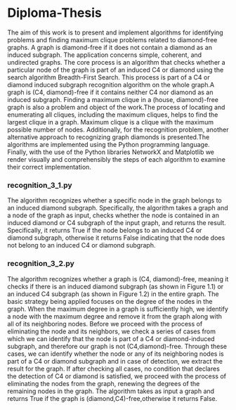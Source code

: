 # Diploma-Thesis

The aim of this work is to present and implement algorithms for identifying problems and finding maximum clique problems related to diamond-free graphs. 
A graph is diamond-free if it does not contain a diamond as an induced subgraph. The application concerns simple, coherent, and undirected graphs. 
The core process is an algorithm that checks whether a particular node of the graph is part of an induced C4 or diamond using the search algorithm Βreadth-First Search. 
This process is part of a C4 or diamond induced subgraph recognition algorithm on the whole graph.A graph is (C4, diamond)-free if it contains neither C4 nor diamond 
as an induced subgraph. Finding a maximum clique in a (house, diamond)-free graph is also a problem and object of the work.The process of locating and enumerating 
all cliques, including the maximum cliques, helps to find the largest clique in a graph. Maximum clique is a clique with the maximum possible number of nodes. 
Additionally, for the recognition problem, another alternative approach to recognizing graph diamonds is presented.The algorithms are implemented using the Python 
programming language. Finally, with the use of the Python libraries NetworkX and Matplotlib we render visually and comprehensibly the steps of each algorithm to examine 
their correct implementation.


### recognition_3_1.py 

The algorithm recognizes whether a specific node in the graph belongs to an induced diamond subgraph. 
Specifically, the algorithm takes a graph and a node of the graph as input, 
checks whether the node is contained in an induced diamond or C4 subgraph of the input graph, and returns the result. 
Specifically, it returns True if the node belongs to an induced C4 or diamond subgraph, 
otherwise it returns False indicating that the node does not belong to an induced C4 or diamond subgraph.


### recognition_3_2.py 
The algorithm recognizes whether a graph is (C4, diamond)-free, meaning it checks if there is an induced diamond subgraph (as shown in Figure 1.1) or 
an induced C4 subgraph (as shown in Figure 1.2) in the entire graph.
The basic strategy being applied focuses on the degree of the nodes in the graph. When the maximum degree in a graph is sufficiently high, we identify a node with the maximum degree and remove it from the graph along with all of its neighboring nodes. Before we proceed with the process of eliminating the node and its neighbors, we check a series of cases from which we can identify that the node is part of a C4 or diamond-induced subgraph, and therefore our graph is not (C4,diamond)-free. Through these cases, we can identify whether the node or any of its neighboring nodes is part of a C4 or diamond subgraph and in case of detection, we extract the result for the graph. If after checking all cases, no condition that declares the detection of C4 or diamond is satisfied, we proceed with the process of eliminating the nodes from the graph, renewing the degrees of the remaining nodes in the graph.
The algorithm takes as input a graph and returns True if the graph is (diamond,C4)-free,otherwise it returns False.
